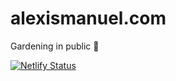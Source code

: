 # alexismanuel.com
Gardening in public 🌱  
  
[![Netlify Status](https://api.netlify.com/api/v1/badges/38ef5834-429f-40fc-89ab-32549c5d7330/deploy-status)](https://app.netlify.com/sites/alexismanuel/deploys)